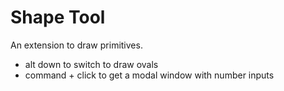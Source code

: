 Shape Tool
==========

An extension to draw primitives.

- alt down to switch to draw ovals
- command + click to get a modal window with number inputs

<!--
<h1>Shape Tool</h1>

<p>alt down to switch to draw ovals.</p>

<p>double + click to get a modal window with number inputs.</p>

<p>command + drag to center the shape.</p>

<p>control + drag to move the shape around.</p>

<p><b>good luck!</b></p>
-->
